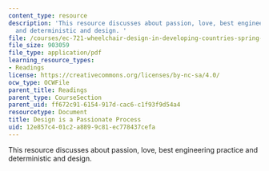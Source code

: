 ```yaml
---
content_type: resource
description: 'This resource discusses about passion, love, best engineering practice
  and deterministic and design. '
file: /courses/ec-721-wheelchair-design-in-developing-countries-spring-2009/12e857c401c2a8899c81ec778437cefa_MITEC_721S09_read03_2007notes.pdf
file_size: 903059
file_type: application/pdf
learning_resource_types:
- Readings
license: https://creativecommons.org/licenses/by-nc-sa/4.0/
ocw_type: OCWFile
parent_title: Readings
parent_type: CourseSection
parent_uid: ff672c91-6154-917d-cac6-c1f93f9d54a4
resourcetype: Document
title: Design is a Passionate Process
uid: 12e857c4-01c2-a889-9c81-ec778437cefa
---
```

This resource discusses about passion, love, best engineering practice and deterministic and design. 